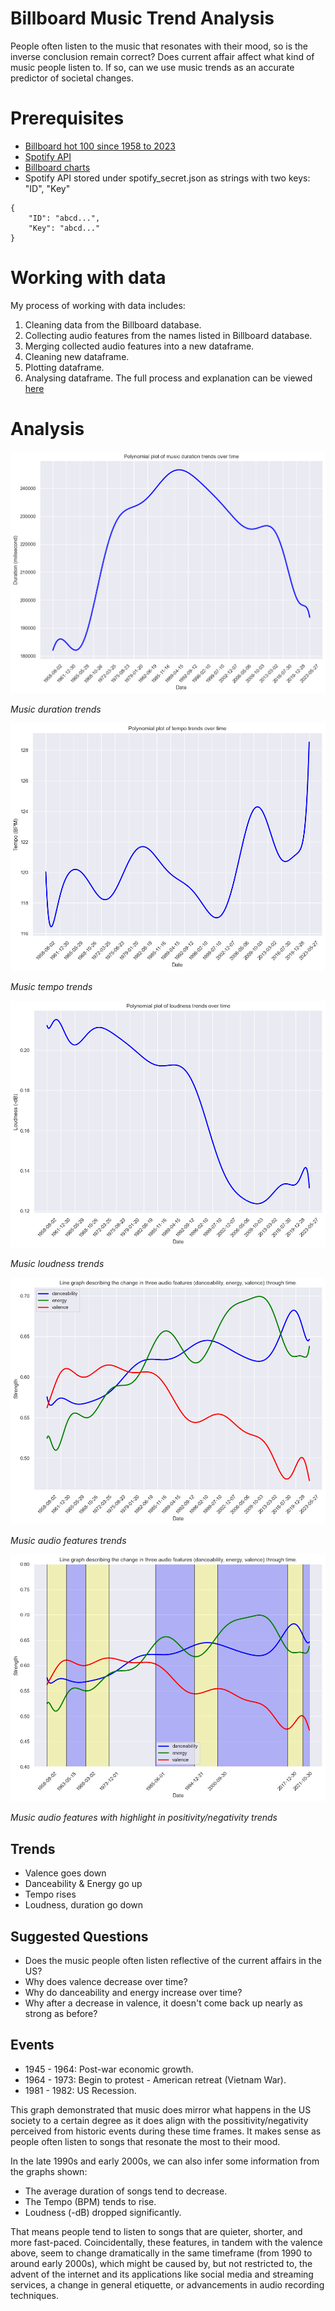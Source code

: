 # Billboard Music Trend Analysis
People often listen to the music that resonates with their mood, so is the inverse conclusion remain correct? Does current affair affect what kind of music people listen to. If so, can we use music trends as an accurate predictor of societal changes.
# Prerequisites
* [Billboard hot 100 since 1958 to 2023](https://github.com/HipsterVizNinja/random-data)
* [Spotify API](https://developer.spotify.com/documentation/web-api)
* [Billboard charts](https://www.billboard.com/charts/)
* Spotify API stored under spotify_secret.json as strings with two keys: "ID", "Key"
```
{
    "ID": "abcd...",
    "Key": "abcd..."
}
```
# Working with data
My process of working with data includes:
1. Cleaning data from the Billboard database.
2. Collecting audio features from the names listed in Billboard database.
3. Merging collected audio features into a new dataframe.
4. Cleaning new dataframe.
5. Plotting dataframe.
6. Analysing dataframe.
The full process and explanation can be viewed [here](main.ipynb)
# Analysis
![image](./plots/output_1.png)

*Music duration trends*

![image](./plots/output_2.png)

*Music tempo trends*

![image](./plots/output_3.png)

*Music loudness trends*

![image](./plots/output_4.png)

*Music audio features trends*

![image](./plots/output_5.png)

*Music audio features with highlight in positivity/negativity trends*
## Trends
* Valence goes down
* Danceability & Energy go up
* Tempo rises
* Loudness, duration go down
## Suggested Questions
* Does the music people often listen reflective of the current affairs in the US?
* Why does valence decrease over time?
* Why do danceability and energy increase over time?
* Why after a decrease in valence, it doesn't come back up nearly as strong as before?

## Events
* 1945 - 1964: Post-war economic growth.
* 1964 - 1973: Begin to protest - American retreat (Vietnam War).
* 1981 - 1982: US Recession.

This graph demonstrated that music does mirror what happens in the US society to a certain degree as it does align with the possitivity/negativity perceived from historic events during these time frames. It makes sense as people often listen to songs that resonate the most to their mood.

In the late 1990s and early 2000s, we can also infer some information from the graphs shown:
* The average duration of songs tend to decrease.
* The Tempo (BPM) tends to rise.
* Loudness (-dB) dropped significantly.

That means people tend to listen to songs that are quieter, shorter, and more fast-paced. Coincidentally, these features, in tandem with the valence above, seem to change dramatically in the same timeframe (from 1990 to around early 2000s), which might be caused by, but not restricted to, the advent of the internet and its applications like social media and streaming services, a change in general etiquette, or advancements in audio recording techniques.